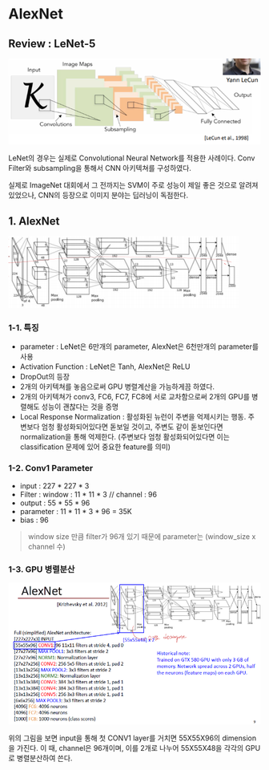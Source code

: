 # AlexNet

## Review : LeNet-5

<img src="../image/02/LeNet.PNG">

LeNet의 경우는 실제로 Convolutional Neural Network를 적용한 사례이다. Conv Filter와 subsampling을 통해서 CNN 아키텍쳐를 구성하였다.

실제로 ImageNet 대회에서 그 전까지는 SVM이 주로 성능이 제일 좋은 것으로 알려져있었으나, CNN의 등장으로 이미지 분야는 딥러닝이 독점한다.

## 1. AlexNet

<img src="../image/02/AlexNet_architecture.PNG">

### 1-1. 특징

- parameter : LeNet은 6만개의 parameter, AlexNet은 6천만개의 parameter를 사용
- Activation Function : LeNet은 Tanh, AlexNet은 ReLU
- DropOut의 등장
- 2개의 아키텍쳐를 놓음으로써 GPU 병렬계산을 가능하게끔 하였다.
- 2개의 아키텍쳐가 conv3, FC6, FC7, FC8에 서로 교차함으로써 2개의 GPU를 병렬해도 성능이 괜찮다는 것을 증명
- Local Response Normalization : 활성화된 뉴런이 주변을 억제시키는 행동. 주변보다 엄청 활성화되어있다면 돋보일 것이고, 주변도 같이 돋보인다면 normalization을 통해 억제한다. (주변보다 엄청 활성화되어있다면 이는 classification 문제에 있어 중요한 feature를 의미)

### 1-2. Conv1 Parameter

- input : 227 * 227 * 3
- Filter : window : 11 * 11 * 3 // channel : 96
- output : 55 * 55 * 96
- parameter : 11 * 11 * 3 * 96 = 35K
- bias : 96

> window size 만큼 filter가 96개 있기 때문에 parameter는 (window_size x channel 수)

### 1-3. GPU 병렬분산

<img src="../image/02/AlexNet_procedure1.PNG">

위의 그림을 보면 input을 통해 첫 CONV1 layer를 거치면 55X55X96의 dimension을 가진다. 이 때, channel은 96개이며, 이를 2개로 나누어 55X55X48을 각각의 GPU로 병렬분산하여 쓴다.